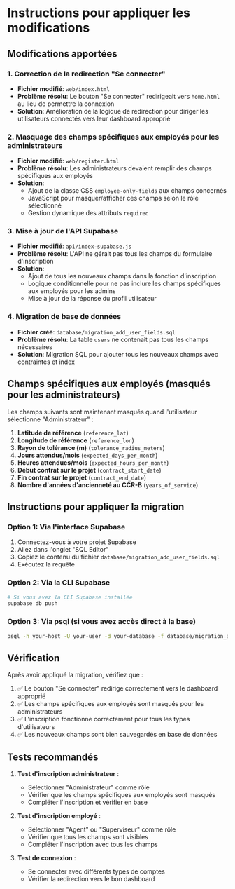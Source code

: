 # Instructions pour appliquer les modifications

## Modifications apportées

### 1. Correction de la redirection "Se connecter"
- **Fichier modifié**: `web/index.html`
- **Problème résolu**: Le bouton "Se connecter" redirigeait vers `home.html` au lieu de permettre la connexion
- **Solution**: Amélioration de la logique de redirection pour diriger les utilisateurs connectés vers leur dashboard approprié

### 2. Masquage des champs spécifiques aux employés pour les administrateurs
- **Fichier modifié**: `web/register.html`
- **Problème résolu**: Les administrateurs devaient remplir des champs spécifiques aux employés
- **Solution**: 
  - Ajout de la classe CSS `employee-only-fields` aux champs concernés
  - JavaScript pour masquer/afficher ces champs selon le rôle sélectionné
  - Gestion dynamique des attributs `required`

### 3. Mise à jour de l'API Supabase
- **Fichier modifié**: `api/index-supabase.js`
- **Problème résolu**: L'API ne gérait pas tous les champs du formulaire d'inscription
- **Solution**: 
  - Ajout de tous les nouveaux champs dans la fonction d'inscription
  - Logique conditionnelle pour ne pas inclure les champs spécifiques aux employés pour les admins
  - Mise à jour de la réponse du profil utilisateur

### 4. Migration de base de données
- **Fichier créé**: `database/migration_add_user_fields.sql`
- **Problème résolu**: La table `users` ne contenait pas tous les champs nécessaires
- **Solution**: Migration SQL pour ajouter tous les nouveaux champs avec contraintes et index

## Champs spécifiques aux employés (masqués pour les administrateurs)

Les champs suivants sont maintenant masqués quand l'utilisateur sélectionne "Administrateur" :

1. **Latitude de référence** (`reference_lat`)
2. **Longitude de référence** (`reference_lon`) 
3. **Rayon de tolérance (m)** (`tolerance_radius_meters`)
4. **Jours attendus/mois** (`expected_days_per_month`)
5. **Heures attendues/mois** (`expected_hours_per_month`)
6. **Début contrat sur le projet** (`contract_start_date`)
7. **Fin contrat sur le projet** (`contract_end_date`)
8. **Nombre d'années d'ancienneté au CCR-B** (`years_of_service`)

## Instructions pour appliquer la migration

### Option 1: Via l'interface Supabase
1. Connectez-vous à votre projet Supabase
2. Allez dans l'onglet "SQL Editor"
3. Copiez le contenu du fichier `database/migration_add_user_fields.sql`
4. Exécutez la requête

### Option 2: Via la CLI Supabase
```bash
# Si vous avez la CLI Supabase installée
supabase db push
```

### Option 3: Via psql (si vous avez accès direct à la base)
```bash
psql -h your-host -U your-user -d your-database -f database/migration_add_user_fields.sql
```

## Vérification

Après avoir appliqué la migration, vérifiez que :

1. ✅ Le bouton "Se connecter" redirige correctement vers le dashboard approprié
2. ✅ Les champs spécifiques aux employés sont masqués pour les administrateurs
3. ✅ L'inscription fonctionne correctement pour tous les types d'utilisateurs
4. ✅ Les nouveaux champs sont bien sauvegardés en base de données

## Tests recommandés

1. **Test d'inscription administrateur** :
   - Sélectionner "Administrateur" comme rôle
   - Vérifier que les champs spécifiques aux employés sont masqués
   - Compléter l'inscription et vérifier en base

2. **Test d'inscription employé** :
   - Sélectionner "Agent" ou "Superviseur" comme rôle
   - Vérifier que tous les champs sont visibles
   - Compléter l'inscription avec tous les champs

3. **Test de connexion** :
   - Se connecter avec différents types de comptes
   - Vérifier la redirection vers le bon dashboard
